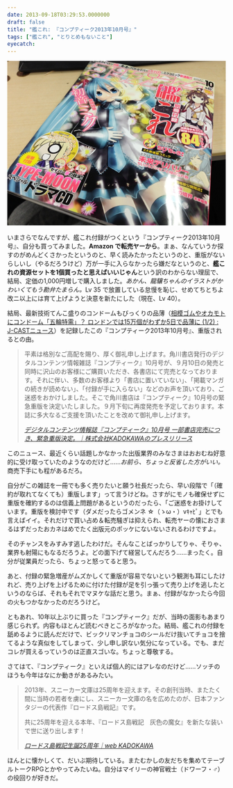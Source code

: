 ```yaml
---
date: 2013-09-18T03:29:53.0000000
draft: false
title: "艦これ: 『コンプティーク2013年10月号』"
tags: ["艦これ", "とりとめもないこと"]
eyecatch: 
---
```

<p><span itemscope itemtype="http://schema.org/Photograph"><img src="20130912130341.jpg" alt="f:id:daruyanagi:20130912130341j:plain" title="f:id:daruyanagi:20130912130341j:plain" class="hatena-fotolife" itemprop="image"></span></p><p>いまさらでなんですが、艦これ付録がつくという『コンプティーク2013年10月号』、自分も買ってみました。<b>Amazon で転売ヤーから</b>。まぁ、なんていうか探すのがめんどくさかったというのと、早く読みたかったというのと、重版がないらしいし（やるだろうけど）万が一手に入らなかったら嫌だなというのと、<b>艦これの資源セットを1個買ったと思えばいいじゃん</b>という訳のわからない理屈で、結局、定価の1,000円増しで購入しました。<i>あかん、龍驤ちゃんのイラストがかわいくてもう勘弁たまらん。</i>Lv 35 で放置している怠慢を恥じ、せめてちとちよ改ニ以上には育て上げようと決意を新たにした（現在、Lv 40）。</p><p>結局、最新技術てんこ盛りのコンドームもびっくりの品薄（<a href="http://www.j-cast.com/2013/09/09183405.html">&#x76F8;&#x6A21;&#x30B4;&#x30E0;&#x3084;&#x30AA;&#x30AB;&#x30E2;&#x30C8;&#x306B;&#x30B3;&#x30F3;&#x30C9;&#x30FC;&#x30E0;&#x300C;&#x4E94;&#x8F2A;&#x7279;&#x9700;&#x300D;&#xFF1F; &#x30ED;&#x30F3;&#x30C9;&#x30F3;&#x3067;&#x306F;15&#x4E07;&#x500B;&#x304C;&#x308F;&#x305A;&#x304B;5&#x65E5;&#x3067;&#x54C1;&#x8584;&#x306B; (1/2) : J-CAST&#x30CB;&#x30E5;&#x30FC;&#x30B9;</a>）を記録したこの『コンプティーク2013年10月号』、重版されるとの由。</p>

<blockquote cite="http://prtimes.jp/main/html/rd/p/000000257.000007006.html">
<p>平素は格別なご高配を賜り、厚く御礼申し上げます。角川書店発行のデジタルコンテンツ情報雑誌『コンプティーク』10月号が、９月10日の発売と同時に沢山のお客様にご購買いただき、各書店にて完売となっております。それに伴い、多数のお客様より「書店に置いていない」、「掲載マンガの続きが読めない」、「付録が手に入らない」などのお声を頂いており、ご迷惑をおかけしました。そこで角川書店は『コンプティーク』10月号の緊急重版を決定いたしました。９月下旬に再度発売を予定しております。本誌に多大なるご支援を頂いたことを改めて御礼申し上げます。</p>

<cite><a href="http://prtimes.jp/main/html/rd/p/000000257.000007006.html">&#x30C7;&#x30B8;&#x30BF;&#x30EB;&#x30B3;&#x30F3;&#x30C6;&#x30F3;&#x30C4;&#x60C5;&#x5831;&#x8A8C;&#x300E;&#x30B3;&#x30F3;&#x30D7;&#x30C6;&#x30A3;&#x30FC;&#x30AF;&#x300F;10&#x6708;&#x53F7; &#x4E00;&#x90E8;&#x66F8;&#x5E97;&#x5B8C;&#x58F2;&#x306B;&#x3064;&#x304D;&#x3001;&#x7DCA;&#x6025;&#x91CD;&#x7248;&#x6C7A;&#x5B9A;&#x3002;&#xFF5C;&#x682A;&#x5F0F;&#x4F1A;&#x793E;KADOKAWA&#x306E;&#x30D7;&#x30EC;&#x30B9;&#x30EA;&#x30EA;&#x30FC;&#x30B9;</a></cite>
</blockquote>
<p>このニュース、最近くらい話題しかなかった出版業界のみなさまはおおむね好意的に受け取っていたのようなのだけど……<i>お前ら、ちょっと反省した方がいい。</i>商売下手にも程があるだろ。</p><p>自分がこの雑誌を一冊でも多く売りたいと願う社長だったら、早い段階で「（確約が取れてなくても）重版します」って言うけどね。さすがにモノも確保せずに重版を確約するのは信義上問題があるというのだったら、「ご迷惑をお掛けしています。重版を検討中です（ダメだったらゴメンネ ☆（ゝω・）vｷｬﾋﾟ」とでも言えばイイ。それだけで買い占め＆転売騒ぎは抑えられ、転売ヤーの懐におさまるはずだったおカネはめでたく出版元のポッケにないないされるわけですよ。</p><p>そのチャンスをみすみす逃したわけだ。そんなことばっかりしてりゃ、そりゃ、業界も射陽にもなるだろうよ。どの面下げて経営してんだろう……まったく。自分が従業員だったら、ちょっと怒ってると思う。</p><p>あと、付録の緊急増産がムズかしくて重版が容易でないという観測も耳にしたけれど、売り上げを上げるために付けた付録が足を引っ張って売り上げを逃したというのならば、それもそれでマヌケな話だと思う。まぁ、付録がなかったら今回の火もつかなかったのだろうけど。</p><p>ともあれ、10年以上ぶりに買った『コンプティーク』だが、当時の面影もあまり感じられず。内容もほとんど読むべきところがなかった。結局、艦これの付録を舐めるように読んだだけで、ビックリマンチョコのシールだけ抜いてチョコを捨てるような真似をしてしまって、少し申し訳ない気分になっている。でも、まだコレが買えるっていうのは正直スゴいな。ちょっと尊敬する。</p><p>さてはて、『コンプティーク』といえば個人的にはアレなのだけど……ソッチのほうも今年はなにか動きがあるみたい。</p>

<blockquote cite="http://www.kadokawa.co.jp/sp/lodosswar25th/">
<p>2013年、スニーカー文庫は25周年を迎えます。その創刊当時、またたく間に当時の若者を虜にし、スニーカー文庫の名を広めたのが、日本ファンタジーの代表作『ロードス島戦記』です。</p><p>共に25周年を迎える本年、『ロードス島戦記　灰色の魔女』を新たな装いで世に送り出します！</p>

<cite><a href="http://www.kadokawa.co.jp/sp/lodosswar25th/">&#x30ED;&#x30FC;&#x30C9;&#x30B9;&#x5CF6;&#x6226;&#x8A18;&#x751F;&#x8A95;25&#x5468;&#x5E74;&#xFF5C;web KADOKAWA</a></cite>
</blockquote>
<p>ほんとに懐かしくて、だいぶ期待している。またむかしの友だちを集めてテーブルトークRPGとかやってみたいね。自分はマイリーの神官戦士（ドワーフ・♂）の役回りが好きだ。</p>
